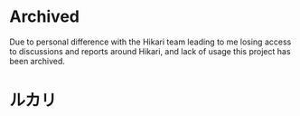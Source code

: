 # Archived

Due to personal difference with the Hikari team leading to me losing access to
discussions and reports around Hikari, and lack of usage this project has been
archived.

# ルカリ
